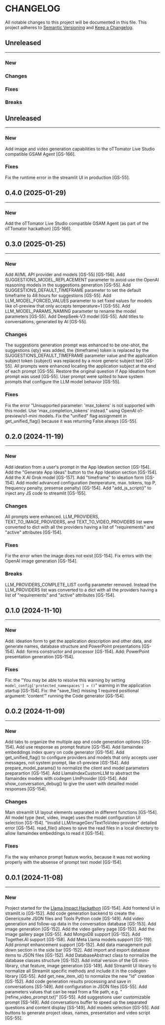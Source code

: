 # CHANGELOG

All notable changes to this project will be documented in this file.
This project adheres to [Semantic Versioning](http://semver.org/) and [Keep a Changelog](http://keepachangelog.com/).



## Unreleased
---

### New

### Changes

### Fixes

### Breaks


## Unreleased
---

### New
Add image and video generation capabilities to the oTTomator Live Studio compatible GSAM Agent [GS-166].

### Fixes
Fix the runtime error in the streamlit UI in production [GS-55].


## 0.4.0 (2025-01-29)
---

### New
Add the oTTomator Live Studio compatible GSAM Agent (as part of the oTTomator hackathon) [GS-166].


## 0.3.0 (2025-01-25)
---

### New
Add AI/ML API provider and models [GS-55] [GS-156].
Add SUGGESTIONS_MODEL_REPLACEMENT parameter to avoid use the OpenAI reasoning models in the suggestions generation [GS-55].
Add SUGGESTIONS_DEFAULT_TIMEFRAME parameter to set the default timeframe to 48 hours for suggestions [GS-55].
Add LLM_MODEL_FORCED_VALUES parameter to set fixed values for models like o1-preview that only accepts temperature=1 [GS-55].
Add LLM_MODEL_PARAMS_NAMING parameter to rename the model parameters [GS-55].
Add DeepSeek-V3 model [GS-55].
Add titles to conversations, generated by AI [GS-55].

### Changes
The suggestions generation prompt was enhanced to be one-shot, the suggestions {qty} was added, the {timeframe} token is replaced by the SUGGESTIONS_DEFAULT_TIMEFRAME parameter value and the application subject token {subject} was replaced by a more generic subject text [GS-55].
All prompts were enhanced locating the application subject at the end of each prompt [GS-55].
Restore the original question if App Ideation from prompt was used [GS-55].
User prompt were splited to have system prompts that configure the LLM model behavior [GS-55].

### Fixes
Fix the error "Unsupported parameter: 'max_tokens' is not supported with this model. Use 'max_completion_tokens' instead." using OpenAI o1-preview/o1-mini models.
Fix the "unified" flag assignment in get_unified_flag() because it was returning False always [GS-55].


## 0.2.0 (2024-11-19)
---

### New
Add ideation from a user's prompt in the App Ideation section [GS-154].
Add the "Generate App Ideas" button to the App Ideation section [GS-154].
Add the X AI Grok model [GS-157]. 
Add "timeframe" to ideation form [GS-154].
Add model advanced configuration (temperature, max. tokens, top P, frequency penalty, presense penalty) [GS-154].
Add "add_js_script()" to inject any JS code to streamlit [GS-155].

### Changes
All prompts were enhanced.
LLM_PROVIDERS, TEXT_TO_IMAGE_PROVIDERS, and TEXT_TO_VIDEO_PROVIDERS list were converted to dict with all the providers having a list of "requirements" and "active" attributes [GS-154].

### Fixes
Fix the error when the image does not exist [GS-154].
Fix errors with the OpenAI image generation [GS-154].

### Breaks
LLM_PROVIDERS_COMPLETE_LIST config parameter removed. Instead the LLM_PROVIDERS list was converted to a dict with all the providers having a list of "requirements" and "active" attributes [GS-154].


## 0.1.0 (2024-11-10)
---

### New
Add: ideation form to get the application description and other data,  and generate names, database structure and PowerPoint presentations [GS-154].
Add: forms constructor and processor [GS-154].
Add: PowerPoint presentation generation [GS-154].

### Fixes
Fix: the "You may be able to resolve this warning by setting `model_config['protected_namespaces'] = ()`" warning in the application startup [GS-154].
Fix: the "save_file() missing 1 required positional argument: 'content'" running the Code generator [GS-154].


## 0.0.2 (2024-11-09)
---

### New
Add tabs to organize the multiple app and code generation options [GS-154].
Add use response as prompt feature [GS-154].
Add llamaindex embeddings index query on code generator [GS-154].
Add get_unified_flag() to configure providers and models that only accepts user messages, not system prompt, like o1-preview [GS-154].
Add prepare_model_params() to normalize the client and model parameters preparartion [GS-154].
Add LlamaIndexCustomLLM to abstract the llamaindex models with codegen LlmProvider [GS-154].
Add show_conversation_debug() to give the usert with detailled model responses [GS-154].

### Changes
Main streamlit UI layout elements separated in different functions [GS-154].
All model type (text, video, image) uses the model configuration UI selection [GS-154].
"Invalid LLM/ImageGen/TextToVideo provider" detailed error [GS-154].
read_file() allows to save the read files in a local directory to allow llamaindex embeddings to read it [GS-154].

### Fixes
Fix the way enhance prompt feature works, because it was not working properly with the absense of prompt text model [GS-154].


## 0.0.1 (2024-11-08)
---

### New
Project started for the [Llama Impact Hackathon](https://lablab.ai/event/llama-impact-hackathon) [GS-154].
Add frontend UI in stramlit.io [GS-152].
Add code generation backend to create the Genericsuite JSON files and Tools Python code [GS-149].
Add video generation and follow-up data in the conversation database [GS-153].
Add image generation [GS-152].
Add the video gallery page [GS-153].
Add the image gallery page [GS-55].
Add MongoDB support [GS-152].
Add Together.AI support [GS-158].
Add Meta Llama models support [GS-119].
Add prompt enhancement support [GS-152].
Add data management pull down section in the side bar [GS-152].
Add import and export database items to JSON files [GS-152].
Add DatabaseAbstract class to normalize the database classes structure [GS-152].
Add initial version of the GS mini-library, chat feature, image generation [GS-149].
Add Streamlit UI library to normalize all Streamlit specific methods and include it in the codegen library [GS-55].
Add get_new_item_id() to normalize the new "id" creation [GS-152].
Add code generation results processing and save in conversations [SS-149].
Add configuration in JSON files [GS-55].
Add parameters values that can be read from a file path, e.g. "[refine_video_prompt.txt]" [GS-55].
Add suggestions user customizable prompt [SS-149].
Add conversations buffer to speed up the separated questions and content display [SS-149].
Add models selection [GS-55].
Add buttons to generate project ideas, names, presentation and video script [GS-55].
